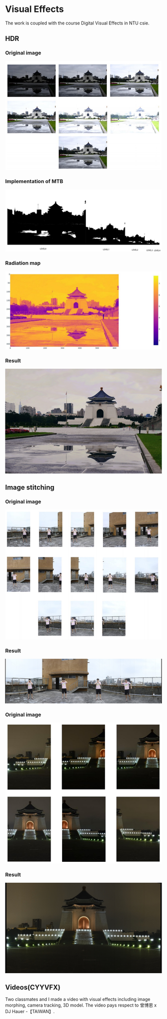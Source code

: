 # Visual Effects
The work is coupled with the course Digital Visual Effects in NTU csie.
## HDR
### Original image
![image](https://github.com/YuLunHsu0912/Portfolio/blob/main/02%20Visual_Effects/Origin3.jpg)

### Implementation of MTB 
![image](https://github.com/YuLunHsu0912/Portfolio/blob/main/02%20Visual_Effects/MTB.jpg)
### Radiation map
![image](https://github.com/YuLunHsu0912/Portfolio/blob/main/02%20Visual_Effects/Radiation%20map.jpg)
### Result
![image](https://github.com/YuLunHsu0912/Portfolio/blob/main/02%20Visual_Effects/Result3.jpg)
## Image stitching
### Original image
![image](https://github.com/YuLunHsu0912/Portfolio/blob/main/02%20Visual_Effects/Origin1.jpg)
### Result
![image](https://github.com/YuLunHsu0912/Portfolio/blob/main/02%20Visual_Effects/Result1.jpg)
### Original image
![image](https://github.com/YuLunHsu0912/Portfolio/blob/main/02%20Visual_Effects/Origin2.jpg)
### Result
![image](https://github.com/YuLunHsu0912/Portfolio/blob/main/02%20Visual_Effects/Result2.jpg)
## Videos(CYYVFX)
Two classmates and I made a video with visual effects including image morphing, camera tracking, 3D model. The video pays respect to 
曾博恩 x DJ Hauer -【TAIWAN】.
